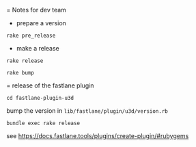 = Notes for dev team

* prepare a version

`rake pre_release`

* make a release

`rake release`

`rake bump`

= release of the fastlane plugin

`cd fastlane-plugin-u3d`

bump the version in `lib/fastlane/plugin/u3d/version.rb`

`bundle exec rake release`

see https://docs.fastlane.tools/plugins/create-plugin/#rubygems